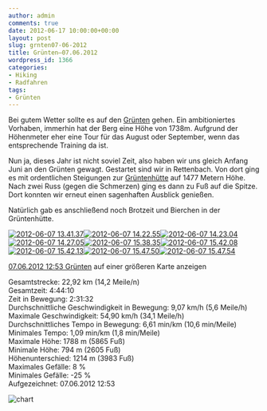 ```yaml
---
author: admin
comments: true
date: 2012-06-17 10:00:00+00:00
layout: post
slug: grnten07-06-2012
title: Grünten–07.06.2012
wordpress_id: 1366
categories:
- Hiking
- Radfahren
tags:
- Grünten
---
```


Bei gutem Wetter sollte es auf den [Grünten](http://de.wikipedia.org/wiki/Gr%C3%BCnten) gehen. Ein ambitioniertes Vorhaben, immerhin hat der Berg eine Höhe von 1738m. Aufgrund der Höhenmeter eher eine Tour für das August oder September, wenn das entsprechende Training da ist.

Nun ja, dieses Jahr ist nicht soviel Zeit, also haben wir uns gleich Anfang Juni an den Grünten gewagt. Gestartet sind wir in Rettenbach. Von dort ging es mit ordentlichen Steigungen zur [Grüntenhütte](http://www.gruentenhuette.de/) auf 1477 Metern Höhe. Nach zwei Russ (gegen die Schmerzen) ging es dann zu Fuß auf die Spitze. Dort konnten wir erneut einen sagenhaften Ausblick genießen.

Natürlich gab es anschließend noch Brotzeit und Bierchen in der Grüntenhütte.

[![2012-06-07 13.41.37](https://andydunkel.net/assets/uploads/2012/06/2012-06-07-13.41.37_thumb.jpg)](https://andydunkel.net/assets/uploads/2012/06/2012-06-07-13.41.37.jpg)[![2012-06-07 14.22.55](https://andydunkel.net/assets/uploads/2012/06/2012-06-07-14.22.55_thumb.jpg)](https://andydunkel.net/assets/uploads/2012/06/2012-06-07-14.22.55.jpg)[![2012-06-07 14.23.04](https://andydunkel.net/assets/uploads/2012/06/2012-06-07-14.23.04_thumb.jpg)](https://andydunkel.net/assets/uploads/2012/06/2012-06-07-14.23.04.jpg)[![2012-06-07 14.27.05](https://andydunkel.net/assets/uploads/2012/06/2012-06-07-14.27.05_thumb.jpg)](https://andydunkel.net/assets/uploads/2012/06/2012-06-07-14.27.05.jpg)[![2012-06-07 15.38.35](https://andydunkel.net/assets/uploads/2012/06/2012-06-07-15.38.35_thumb.jpg)](https://andydunkel.net/assets/uploads/2012/06/2012-06-07-15.38.35.jpg)[![2012-06-07 15.42.08](https://andydunkel.net/assets/uploads/2012/06/2012-06-07-15.42.08_thumb.jpg)](https://andydunkel.net/assets/uploads/2012/06/2012-06-07-15.42.08.jpg)[![2012-06-07 15.42.13](https://andydunkel.net/assets/uploads/2012/06/2012-06-07-15.42.13_thumb.jpg)](https://andydunkel.net/assets/uploads/2012/06/2012-06-07-15.42.13.jpg)[![2012-06-07 15.47.50](https://andydunkel.net/assets/uploads/2012/06/2012-06-07-15.47.50_thumb.jpg)](https://andydunkel.net/assets/uploads/2012/06/2012-06-07-15.47.50.jpg)[![2012-06-07 15.47.54](https://andydunkel.net/assets/uploads/2012/06/2012-06-07-15.47.54_thumb.jpg)](https://andydunkel.net/assets/uploads/2012/06/2012-06-07-15.47.54.jpg)

  
[07.06.2012 12:53 Grünten](https://maps.google.de/maps/ms?msa=0&msid=208324790998598431494.0004c21dc491eec88449e&ie=UTF8&t=h&ll=47.568303,10.309467&spn=0.040538,0.072956&z=13&source=embed) auf einer größeren Karte anzeigen  


Gesamtstrecke: 22,92 km (14,2 Meile/n)  
Gesamtzeit: 4:44:10  
Zeit in Bewegung: 2:31:32  
Durchschnittliche Geschwindigkeit in Bewegung: 9,07 km/h (5,6 Meile/h)  
Maximale Geschwindigkeit: 54,90 km/h (34,1 Meile/h)  
Durchschnittliches Tempo in Bewegung: 6,61 min/km (10,6 min/Meile)  
Minimales Tempo: 1,09 min/km (1,8 min/Meile)  
Maximale Höhe: 1788 m (5865 Fuß)  
Minimale Höhe: 794 m (2605 Fuß)  
Höhenunterschied: 1214 m (3983 Fuß)  
Maximales Gefälle: 8 %  
Minimales Gefälle: -25 %  
Aufgezeichnet: 07.06.2012 12:53  


![chart](https://andydunkel.net/assets/uploads/2012/06/chart1.png)
